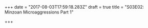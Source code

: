 +++
date = "2017-08-03T17:59:18.283Z"
draft = true
title = "S03E02: Minzoan Microaggressions Part 1"

+++

